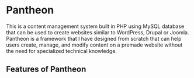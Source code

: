 # Pantheon
This is a content management system built in PHP using MySQL database that can be used to create websites similar to WordPress, Drupal or Joomla. Pantheon is a framework that I have designed from scratch that can help users create, manage, and modify content on a premade website without the need for specialized technical knowledge.

## Features of Pantheon

